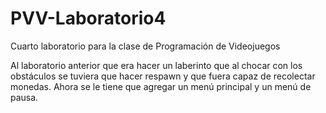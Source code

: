 # PVV-Laboratorio4
Cuarto laboratorio para la clase de Programación de Videojuegos

Al laboratorio anterior que era hacer un laberinto que al chocar con los obstáculos se tuviera que hacer respawn y que fuera capaz de recolectar monedas. Ahora se le tiene que agregar un menú principal y un menú de pausa. 
